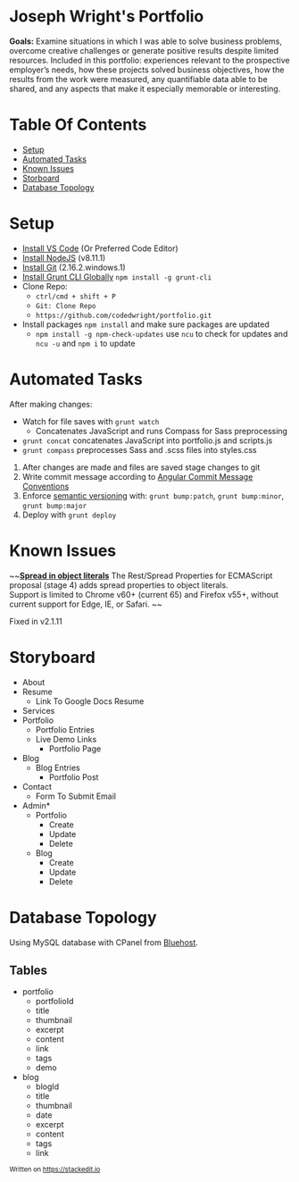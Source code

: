Joseph Wright's Portfolio
=========================

**Goals:** Examine situations in which I was able to solve business problems, overcome creative challenges or generate positive results despite limited resources. Included in this portfolio: experiences relevant to the prospective employer’s needs, how these projects solved business objectives, how the results from the work were measured, any quantifiable data able to be shared, and any aspects that make it especially memorable or interesting.

Table Of Contents
=================

- [Setup](#setup)
- [Automated Tasks](#automated-tasks)
- [Known Issues](#known-issues)
- [Storboard](#storyboard)
- [Database Topology](#setup)

# Setup

 - [Install VS Code](https://code.visualstudio.com/Download) (Or Preferred Code Editor)
 - [Install NodeJS](https://nodejs.org/en/download/) (v8.11.1)
 - [Install Git](git-scm.com/download/win) (2.16.2.windows.1)
 - [Install Grunt CLI Globally](https://gruntjs.com/getting-started) `npm install -g grunt-cli`
 - Clone Repo: 
    * `ctrl/cmd + shift + P` 
    * `Git: Clone Repo` 
    * `https://github.com/codedwright/portfolio.git`
 - Install packages `npm install` and make sure packages are updated
    * `npm install -g npm-check-updates` use `ncu` to check for updates and `ncu -u` and `npm i` to update

# Automated Tasks

After making changes:
-  Watch for file saves with `grunt watch` 
    - Concatenates JavaScript and runs Compass for Sass preprocessing  
- `grunt concat` concatenates JavaScript into portfolio.js and scripts.js
- `grunt compass` preprocesses Sass and .scss files into styles.css
1. After changes are made and files are saved stage changes to git
2. Write commit message according to [Angular Commit Message Conventions](https://github.com/angular/angular.js/blob/master/DEVELOPERS.md#-git-commit-guidelines)
3. Enforce [semantic versioning](https://docs.npmjs.com/getting-started/semantic-versioning) with: `grunt bump:patch`, `grunt bump:minor`, `grunt bump:major` 
4. Deploy with `grunt deploy`

# Known Issues

~~[**Spread in object literals**](https://developer.mozilla.org/en-US/docs/Web/JavaScript/Reference/Operators/Spread_syntax#Browser_compatibility)
The Rest/Spread Properties for ECMAScript proposal (stage 4) adds spread properties to object literals.  
Support is limited to Chrome v60+ (current 65) and Firefox v55+, without current support for Edge, IE, or Safari. ~~

Fixed in v2.1.11

# Storyboard

- About
- Resume
	- Link To Google Docs Resume
- Services
- Portfolio
	- Portfolio Entries
	- Live Demo Links
		- Portfolio Page
- Blog
	- Blog Entries
		- Portfolio Post
-   Contact
	- Form To Submit Email
- Admin*
	- Portfolio
		- Create
		- Update
		- Delete
	- Blog
		- Create
		- Update
		- Delete

# Database Topology

Using MySQL database with CPanel from [Bluehost](https://www.bluehost.com/).

## Tables
- portfolio
    - portfolioId
    - title
    - thumbnail
    - excerpt
    - content
    - link
    - tags
    - demo
- blog
    - blogId
    - title
    - thumbnail
    - date
    - excerpt
    - content
    - tags
    - link

<small>Written on https://stackedit.io</small>
